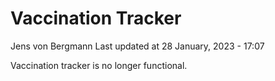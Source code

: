 Vaccination Tracker
================
Jens von Bergmann
Last updated at 28 January, 2023 - 17:07

Vaccination tracker is no longer functional.
